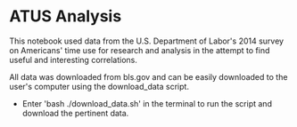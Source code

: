 # ATUS Analysis
This notebook used data from the U.S. Department of Labor's 2014 survey on Americans' time use for research and analysis in the attempt to find useful and interesting correlations.

All data was downloaded from bls.gov and can be easily downloaded to the user's computer using the download_data script.
* Enter 'bash ./download_data.sh' in the terminal to run the script and download the pertinent data.
